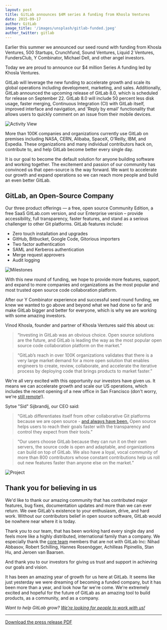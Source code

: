 ```yaml
---
layout: post
title: GitLab announces $4M series A funding from Khosla Ventures
date: 2015-09-17
author: GitLab
image_title: '/images/unsplash/gitlab-funded.jpeg'
author_twitter: gitlab
---
```


Earlier this summer we announced our seed round with funding from Khosla Ventures, 500 Startups, Crunchfund, Sound Ventures, Liquid 2 Ventures, FundersClub, Y Combinator, Michael Dell, and other angel investors.

Today we are proud to announce our $4 million Series A funding led by Khosla Ventures.

GitLab will leverage the new funding to accelerate growth and scale its global
operations including development, marketing, and sales. Additionally, GitLab announced
the upcoming release of GitLab 8.0, which is scheduled for release on September 22.
GitLab 8.0 will include 50 percent less disk usage, faster merging, Continuous Integration
(CI) with GitLab itself, improved interface and navigation, and 'Reply by email'
functionality that allows users to quickly comment on an issue from their mobile devices.

![Activity View](/images/screenshots_8.0/activity_view.png)

More than 100K companies and organizations currently use GitLab on premises including NASA, CERN, Alibaba,
SpaceX, O’Reilly, IBM, and Expedia. These organizations and many individual contributors hack on,
contribute to, and help GitLab become better every single day.

It is our goal to become the default solution for anyone building software and
working together. The excitement and passion of our community has convinced us
that open-source is the way forward. We want to accelerate our growth and expand
operations so we can reach more people and build an even better GitLab.

<!--more-->

## GitLab, an Open-Source Company

Our three product offerings — a free, open source Community Edition, a free SaaS GitLab.com version,
and our Enterprise version – provide accessibility, full transparency, faster features, and stand as a
serious challenger to other Git platforms. GitLab features include:

  - Zero touch installation and upgrades
  - GitHub, Bitbucket, Google Code, Gitorious importers
  - Two factor authentication
  - SAML and Kerberos authentication
  - Merge request approvers
  - Audit logging

![Milestones](/images/screenshots_8.0/milestones.png)

With this new round of funding, we hope to provide more features, support, and expand to more companies and
organizations as the most popular and most trusted open source code collaboration platform.

After our Y Combinator experience and successful seed round funding, we knew we wanted to go above and beyond what we
had done so far and make GitLab bigger and better for everyone, which is why we are working
with some amazing investors.

Vinod Khosla, founder and partner of Khosla Ventures said this about us:

> “Investing in GitLab was an obvious choice. Open source solutions are the future,
and GitLab is leading the way as the most popular open source code collaboration platform
on the market.”

> “GitLab’s reach in over 100K organizations validates that there is a very large market
demand for a more open solution that enables engineers to create, review, collaborate, and
accelerate the iterative process by deploying code that brings products to market faster.”

We're all very excited with this opportunity our investors have given us.
It means we can accelerate growth and scale our US operations, which
includes the recent opening of a new office in San Francisco (don't worry,
we're [still remote](https://about.gitlab.com/2015/04/08/the-remote-manifesto/)!).

Sytse "Sid" Sijbrandij, our CEO said:

> “GitLab differentiates itself from other collaborative Git platforms because we are open source - [and always have been.](https://about.gitlab.com/2014/10/08/letter-from-shareholders/) Open source helps users to reach their goals faster with the transparency and control they expect from their tools.”

> “Our users choose GitLab because they can run it on their own servers, the source code is open and adaptable, and organizations can build on top of GitLab. We also have a loyal, vocal community of more than 800 contributors whose constant contributions help us roll out new features faster than anyone else on the market.”

![Project](/images/screenshots_8.0/project.png)

## Thank you for believing in us

We'd like to thank our amazing community that has contributed major features,
bug fixes, documentation updates and more than we can ever return. We owe
GitLab's existence to your enthusiasm, drive, and hard work. Without our contributors
belief in open source software, GitLab would be nowhere near where it is today.

Thank you to our team, that has been working hard every single day and feels
more like a highly distributed, international family than a company.
We especially thank the [core team](https://about.gitlab.com/core-team)
members that are not with GitLab Inc: Nihad Abbasov, Robert Schilling,
Hannes Rosenögger, Achilleas Pipinellis, Stan Hu, and Jeroen van Baarsen.

And thank you to our investors for giving us trust and support in achieving our
goals and vision.

It has been an amazing year of growth for us here at GitLab. It seems like just yesterday we
were dreaming of becoming a funded company, but it has been more than a year, and look
how far we're come. We're extremely excited and hopeful for the future of GitLab
as an amazing tool to build products, as a community, and as a company.

_Want to help GitLab grow? [We're looking for people to work with us!](https://about.gitlab.com/jobs)_

---

[Download the press release PDF](/images/press/press/GitLab_Series_A_Funding_Press_Announcement.pdf)